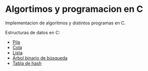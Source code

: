 # Algortimos y programacion en C

Implementacion de algoritmos y distintos programas en C.

Estructuras de datos en C:

- [Pila](https://github.com/P-Jonathan/Algortimos-y-programacion-en-C/tree/master/Estructuras%20de%20datos/TDA%20Pila)
- [Cola](https://github.com/P-Jonathan/Algortimos-y-programacion-en-C/tree/master/Estructuras%20de%20datos/TDA%20Cola)
- [Lista](https://github.com/P-Jonathan/Algortimos-y-programacion-en-C/tree/master/Estructuras%20de%20datos/TDA%20Lista)
- [Árbol binario de búsqueda](https://github.com/P-Jonathan/Algortimos-y-programacion-en-C/tree/master/Estructuras%20de%20datos/TDA%20ABB)
- [Tabla de hash](https://github.com/P-Jonathan/Algortimos-y-programacion-en-C/tree/master/Estructuras%20de%20datos/TDA%20Hash)
